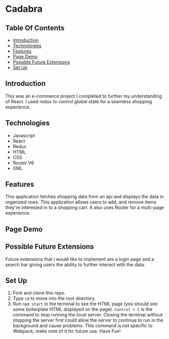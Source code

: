 # Cadabra

## Table Of Contents

  - [Introduction](#introduction)
  - [Technologies](#technologies)
  - [Features](#features)
  - [Page Demo](#page-demo)
  - [Possible Future Extensions](#possible-future-extensions)
  - [Set Up](#set-up)

  ## Introduction

   This was an e-commerce project I completed to further my understanding of React. I used redux to control global state for a seamless shopping experience.

  ## Technologies

  - Javascript
  - React
  - Redux
  - HTML
  - CSS
  - Router V6
  - XML


  ## Features

  This application fetches shopping data from an api and displays the data in organized rows. This application allows users to add, and remove items they're interested in to a shopping cart. It also uses Router for a multi-page experience.

  ## Page Demo















  ## Possible Future Extensions

  Future extensions that i would like to implement are a login page and a search bar giving users the ability to further interact with the data.

  ## Set Up
  1. Fork and clone this repo.
  2. Type `cd` to move into the root directory.
  3. Run `npm start` in the terminal to see the HTML page (you should see some boilerplate HTML displayed on the page).  `Control + C` is the command to stop running the local server.  Closing the terminal without stopping the server first could allow the server to continue to run in the background and cause problems. This command is not specific to Webpack; make note of it for future use. Have Fun!

